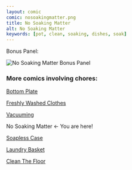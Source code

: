 ```yaml
---
layout: comic
comic: nosoakingmatter.png
title: No Soaking Matter
alt: No Soaking Matter
keywords: [pot, clean, soaking, dishes, soak]
---
```




Bonus Panel:

![No Soaking Matter Bonus Panel](/images/nosoakingmatter_bonus.png)


### More comics involving chores:

[Bottom Plate](https://lolnein.com/2017/07/14/bottomplate/)

[Freshly Washed Clothes](https://lolnein.com/2017/09/20/freshlywashedclothes/)

[Vacuuming](https://lolnein.com/2017/11/25/vacuuming/)

No Soaking Matter <- You are here!

[Soapless Case](https://lolnein.com/2019/04/16/soaplesscase/)

[Laundry Basket](https://lolnein.com/2019/04/26/laundrybasket/)

[Clean The Floor](https://lolnein.com/2019/06/21/cleanthefloor/)